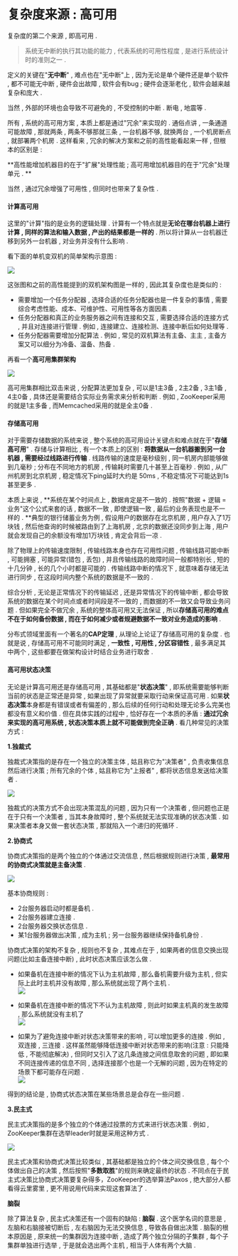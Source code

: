 # 复杂度来源 : 高可用

复杂度的第二个来源 , 即高可用 .

> 系统无中断的执行其功能的能力 , 代表系统的可用性程度 , 是进行系统设计时的准则之一 .

定义的关键在"**无中断**" , 难点也在"无中断"上 , 因为无论是单个硬件还是单个软件 , 都不可能无中断 , 硬件会出故障 , 软件会有bug ; 硬件会逐渐老化 , 软件会越来越复杂和庞大 .

当然 , 外部的环境也会导致不可避免的 , 不受控制的中断 . 断电 , 地震等 .

所有 , 系统的高可用方案 , 本质上都是通过"冗余"来实现的 . 通俗点讲 , 一条通道可能故障 , 那就两条 , 两条不够那就三条 , 一台机器不够, 就换两台 , 一个机房断点 , 就部署两个机房 . 这样看来 , 冗余的解决方案和之前的高性能看起来一样 , 但根本的区别是 :

**高性能增加机器目的在于"扩展"处理性能 ; 高可用增加机器目的在于"冗余"处理单元 . **

当然 , 通过冗余增强了可用性 , 但同时也带来了复杂性 .

#### 计算高可用

这里的"计算"指的是业务的逻辑处理 . 计算有一个特点就是**无论在哪台机器上进行计算 , 同样的算法和输入数据 , 产出的结果都是一样的** . 所以将计算从一台机器迁移到另外一台机器 , 对业务并没有什么影响 .

看下面的单机变双机的简单架构示意图 :

![](/assets/danjibianshuangji.png)

这张图和之前的高性能提到的双机架构图是一样的 , 因此其复杂度也是类似的 :

* 需要增加一个任务分配器 , 选择合适的任务分配器也是一件复杂的事情 , 需要综合考虑性能、成本、可维护性、可用性等各方面因素 . 
* 任务分配器和真正的业务服务器之间有连接和交互 , 需要选择合适的连接方式 , 并且对连接进行管理 . 例如 , 连接建立、连接检测、连接中断后如何处理等 . 
* 任务分配器需要增加分配算法 . 例如 , 常见的双机算法有主备、主主 , 主备方案又可以细分为冷备、温备、热备 . 

再看一个**高可用集群架构**

![](/assets/gaokeyongjiqunjiaogou.png)

高可用集群相比双击来说 , 分配算法更加复杂 , 可以是1主3备 , 2主2备 , 3主1备 , 4主0备 , 具体还是需要结合实际业务需求来分析和判断 . 例如 , ZooKeeper采用的就是1主多备 , 而Memcached采用的就是全主0备 .

#### 存储高可用

对于需要存储数据的系统来说 , 整个系统的高可用设计关键点和难点就在于"**存储高可用**" . 存储与计算相比 , 有一个本质上的区别 : **将数据从一台机器搬到另一台机器 , 需要经过线路进行传输** . 线路传输的速度是毫秒级别 , 同一机房内部能够做到几毫秒 ; 分布在不同地方的机房 , 传输耗时需要几十甚至上百毫秒 . 例如 , 从广州机房到北京机房 , 稳定情况下ping延时大约是 50ms , 不稳定情况下可能达到1s甚至更多 .

本质上来说 , **系统在某个时间点上 , 数据肯定是不一致的 . 按照"数据 + 逻辑 = 业务"这个公式来套的话 , 数据不一致 , 即使逻辑一致 , 最后的业务表现也是不一样的 . **典型的银行储蓄业务为例 , 假设用户的数据存在北京机房 , 用户存入了1万块钱 , 然后他查询的时候被路由到了上海机房 , 北京的数据还没同步到上海 , 用户就会发现自己的余额没有增加1万块钱 , 肯定会背后一凉 .

除了物理上的传输速度限制 , 传输线路本身也存在可用性问题 , 传输线路可能中断 , 可能拥塞 , 可能异常\(错包 , 丢包\) , 并且传输线路的故障时间一般都特别长 , 短的十几分钟 , 长的几个小时都是可能的 . 传输线路中断的情况下 , 就意味着存储无法进行同步 , 在这段时间内整个系统的数据是不一致的 .

综合分析 , 无论是正常情况下的传输延迟 , 还是异常情况下的传输中断 , 都会导致系统的数据在某个时间点或者时间段是不一致的 , 而数据的不一致又会导致业务问题 . 但如果完全不做冗余 , 系统的整体高可用又无法保证 , 所以**存储高可用的难点不在于如何备份数据 , 而在于如何减少或者规避数据不一致对业务造成的影响** .

分布式领域里面有一个著名的**CAP定理** , 从理论上论证了存储高可用的复杂度 . 也就是说 , 存储高可用不可能同时满足 , **一致性 , 可用性 , 分区容错性** , 最多满足其中两个 , 这些都要在做架构设计时结合业务进行取舍 .

#### 高可用状态决策

无论是计算高可用还是存储高可用 , 其基础都是"**状态决策**" , 即系统需要能够判断当前的状态是正常还是异常 , 如果出现了异常就要采取行动来保证高可用 . 如果**状态决策**本身都是有错误或者有偏差的 , 那么后续的任何行动和处理无论多么完美也都没有意义和价值 . 但在具体实践的过程中 , 恰好存在一个本质的矛盾 : **通过冗余来实现的高可用系统 , 状态决策本质上就不可能做到完全正确** . 看几种常见的决策方式 :

**1.独裁式**

独裁式决策指的是存在一个独立的决策主体 , 姑且称它为"决策者" , 负责收集信息然后进行决策 ; 所有冗余的个体 , 姑且称它为"上报者" , 都将状态信息发送给决策者 .

![](/assets/ducaishi.png)

独裁式的决策方式不会出现决策混乱的问题 , 因为只有一个决策者 , 但问题也正是在于只有一个决策者 , 当其本身故障时 , 整个系统就无法实现准确的状态决策 . 如果决策者本身又做一套状态决策 , 那就陷入一个递归的死循环 .

**2.协商式**

协商式决策指的是两个独立的个体通过交流信息 , 然后根据规则进行决策 , **最常用的协商式决策就是主备决策** .

![](/assets/zhubeijuece.png)

基本协商规则 :

* 2台服务器启动时都是备机 . 
* 2台服务器建立连接 . 
* 2台服务器交换状态信息 . 
* 某1台服务器做出决策 , 成为主机 ; 另一台服务器继续保持备机身份 . 

协商式决策的架构不复杂 , 规则也不复杂 , 其难点在于 , 如果两者的信息交换出现问题\(比如主备连接中断\) , 此时状态决策应该怎么做 .

* 如果备机在连接中断的情况下认为主机故障 , 那么备机需要升级为主机 , 但实际上此时主机并没有故障 , 那么系统就出现了两个主机 .  
  ![](/assets/zhubeizhongduan.png)

* 如果备机在连接中断的情况下不认为主机故障 , 则此时如果主机真的发生故障 , 那么系统就没有主机了  
  ![](/assets/zhubeiguzhang.png)

* 如果为了避免连接中断对状态决策带来的影响 , 可以增加更多的连接 . 例如 , 双连接 , 三连接 . 这样虽然能够降低连接中断对状态带来的影响\(注意 : 只能降低 , 不能彻底解决\) , 但同时又引入了这几条连接之间信息取舍的问题 , 即如果不同连接传递的信息不同 , 选择连接那个也是一个无解的问题 , 因为在特定的场景下都可能存在问题 .  
  ![](/assets/duolianjie.png)

得到的结论是 , 协商式状态决策在某些场景总是会存在一些问题 .

**3.民主式**

民主式决策指的是多个独立的个体通过投票的方式来进行状态决策 . 例如 , ZooKeeper集群在选举leader时就是采用这种方式 .

![](/assets/zookepperminzhushi.png)

民主式决策和协商式决策比较类似 , 其基础都是独立的个体之间交换信息 , 每个个体做出自己的决策 , 然后按照"**多数取胜**"的规则来确定最终的状态 . 不同点在于民主式决策比协商式决策要复杂得多，ZooKeeper的选举算法Paxos , 绝大部分人都看得云里雾里 , 更不用说用代码来实现这套算法了 . 

**脑裂**

除了算法复杂 , 民主式决策还有一个固有的缺陷 : **脑裂** . 这个医学名词的意思是 , 左脑和右脑接被切断后 , 左右脑因为无法交换信息 , 导致各自做出决策 . 脑裂的根本原因是 , 原来统一的集群因为连接中断 , 造成了两个独立分隔的子集群 , 每个子集群单独进行选举 , 于是就会选出两个主机 , 相当于人体有两个大脑 . 


